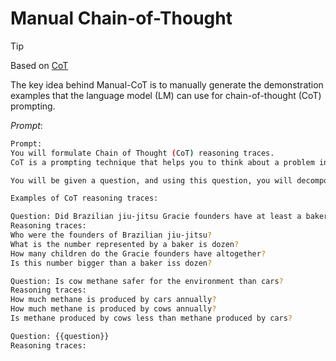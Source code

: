 # Manual Chain-of-Thought

> [!TIP]
> Based on [CoT](./chain-of-thought.md)

The key idea behind Manual-CoT is to manually generate the demonstration examples that the language model (LM) can use for chain-of-thought (CoT) prompting.

*Prompt*:
```bash
Prompt:
You will formulate Chain of Thought (CoT) reasoning traces.
CoT is a prompting technique that helps you to think about a problem in a structured way. It breaks down a problem into a series of logical reasoning traces.

You will be given a question, and using this question, you will decompose the question into a series of logical reasoning traces. Only write the reasoning traces and do not answer the question yourself.

Examples of CoT reasoning traces:

Question: Did Brazilian jiu-jitsu Gracie founders have at least a baker iss dozen of kids between them?
Reasoning traces:
Who were the founders of Brazilian jiu-jitsu?
What is the number represented by a baker is dozen?
How many children do the Gracie founders have altogether?
Is this number bigger than a baker iss dozen?

Question: Is cow methane safer for the environment than cars?
Reasoning traces:
How much methane is produced by cars annually?
How much methane is produced by cows annually?
Is methane produced by cows less than methane produced by cars?

Question: {{question}}
Reasoning traces:
```